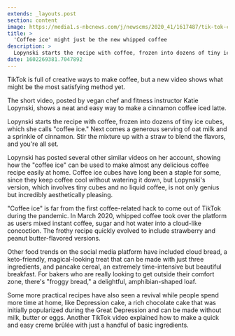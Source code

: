 ```yaml
--- 
extends: _layouts.post 
section: content 
image: https://media1.s-nbcnews.com/j/newscms/2020_41/1617487/tik-tok-coffee-hack-kb-main2-201008_a7474c562b5cd5809f142cbceb9e2648.social_share_1200x630_center.jpg 
title: > 
  'Coffee ice' might just be the new whipped coffee 
description: > 
  Lopynski starts the recipe with coffee, frozen into dozens of tiny ice cubes, which she calls "coffee ice."Lopynski has posted several other similar videos on her account, showing how the "coffee ice" can be used to make almost any delicious coffee recipe easily at home.Coffee ice cubes have long been a staple for some, since they keep coffee cool without watering it down, but Lopynski's version, which involves tiny cubes and no liquid coffee, is not only genius but incredibly aesthetically pleasing."Coffee ice" is far from the first coffee-related hack to come out of TikTok during the pandemic.In March 2020, whipped coffee took over the platform as users mixed instant coffee, sugar and hot water into a cloud-like concoction. 
date: 1602269381.7047892 
--- 
```

TikTok is full of creative ways to make coffee, but a new video shows what might be the most satisfying method yet.

The short video, posted by vegan chef and fitness instructor Katie Lopynski, shows a neat and easy way to make a cinnamon coffee iced latte.

Lopynski starts the recipe with coffee, frozen into dozens of tiny ice cubes, which she calls "coffee ice." Next comes a generous serving of oat milk and a sprinkle of cinnamon. Stir the mixture up with a straw to blend the flavors, and you're all set.

Lopynski has posted several other similar videos on her account, showing how the "coffee ice" can be used to make almost any delicious coffee recipe easily at home. Coffee ice cubes have long been a staple for some, since they keep coffee cool without watering it down, but Lopynski's version, which involves tiny cubes and no liquid coffee, is not only genius but incredibly aesthetically pleasing.

"Coffee ice" is far from the first coffee-related hack to come out of TikTok during the pandemic. In March 2020, whipped coffee took over the platform as users mixed instant coffee, sugar and hot water into a cloud-like concoction. The frothy recipe quickly evolved to include strawberry and peanut butter-flavored versions.

Other food trends on the social media platform have included cloud bread, a keto-friendly, magical-looking treat that can be made with just three ingredients, and pancake cereal, an extremely time-intensive but beautiful breakfast. For bakers who are really looking to get outside their comfort zone, there's "froggy bread," a delightful, amphibian-shaped loaf.

Some more practical recipes have also seen a revival while people spend more time at home, like Depression cake, a rich chocolate cake that was initially popularized during the Great Depression and can be made without milk, butter or eggs. Another TikTok video explained how to make a quick and easy creme brûlée with just a handful of basic ingredients.